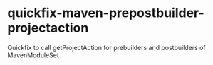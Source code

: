 quickfix-maven-prepostbuilder-projectaction
===========================================

Quickfix to call getProjectAction for prebuilders and postbuilders of MavenModuleSet
